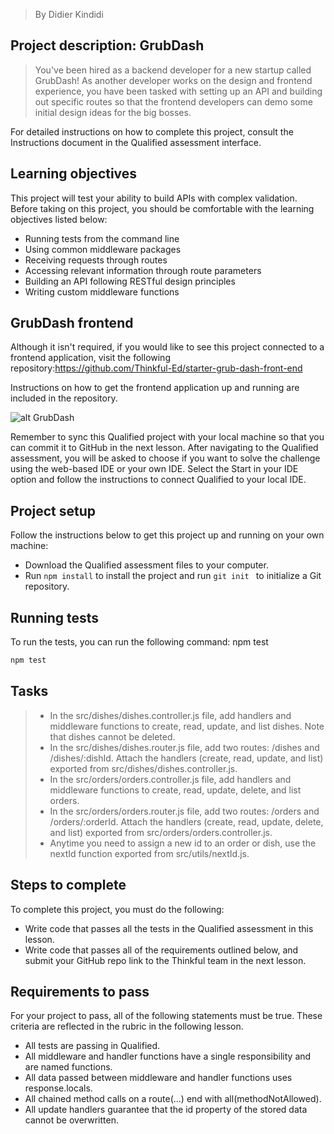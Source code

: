 > By Didier Kindidi

## Project description: GrubDash

>You've been hired as a backend developer for a new startup called GrubDash! As another developer works on the design and frontend experience, you have been tasked with setting up an API and building out specific routes so that the frontend developers can demo some initial design ideas for the big bosses.

For detailed instructions on how to complete this project, consult the Instructions document in the Qualified assessment interface.

## Learning objectives

This project will test your ability to build APIs with complex validation. Before taking on this project, you should be comfortable with the learning objectives listed below:

- Running tests from the command line
- Using common middleware packages
- Receiving requests through routes
- Accessing relevant information through route parameters
- Building an API following RESTful design principles
- Writing custom middleware functions

## GrubDash frontend
Although it isn't required, if you would like to see this project connected to a frontend application, visit the following repository:https://github.com/Thinkful-Ed/starter-grub-dash-front-end 

Instructions on how to get the frontend application up and running are included in the repository.

![alt GrubDash](https://images.ctfassets.net/c7lxnbtvvcxm/4LmGQIVbchP9nSxprM6GRf/d0df0421c3eac33ad985d77cca94ebe2/GrubDash.png)

Remember to sync this Qualified project with your local machine so that you can commit it to GitHub in the next lesson. After navigating to the Qualified assessment, you will be asked to choose if you want to solve the challenge using the web-based IDE or your own IDE. Select the Start in your IDE option and follow the instructions to connect Qualified to your local IDE.

## Project setup
Follow the instructions below to get this project up and running on your own machine:

- Download the Qualified assessment files to your computer.
- Run ``` npm install ``` to install the project and run  ``` git init  ``` to initialize a Git repository.
## Running tests
To run the tests, you can run the following command:
npm test
```sh
npm test
```
## Tasks

>- In the src/dishes/dishes.controller.js file, add handlers and middleware functions to create, read, update, and list dishes. Note that dishes cannot be deleted.
>- In the src/dishes/dishes.router.js file, add two routes: /dishes and /dishes/:dishId. Attach the handlers (create, read, update, and list) exported from src/dishes/dishes.controller.js.
>- In the src/orders/orders.controller.js file, add handlers and middleware functions to create, read, update, delete, and list orders.
>- In the src/orders/orders.router.js file, add two routes: /orders and /orders/:orderId. Attach the handlers (create, read, update, delete, and list) exported from src/orders/orders.controller.js.
>- Anytime you need to assign a new id to an order or dish, use the nextId function exported from src/utils/nextId.js.


## Steps to complete
To complete this project, you must do the following:

- Write code that passes all the tests in the Qualified assessment in this lesson.
- Write code that passes all of the requirements outlined below, and submit your GitHub repo link to the Thinkful team in the next lesson.

## Requirements to pass

For your project to pass, all of the following statements must be true. These criteria are reflected in the rubric in the following lesson.

- All tests are passing in Qualified.
- All middleware and handler functions have a single responsibility and are named functions.
- All data passed between middleware and handler functions uses response.locals.
- All chained method calls on a route(...) end with all(methodNotAllowed).
- All update handlers guarantee that the id property of the stored data cannot be overwritten.
